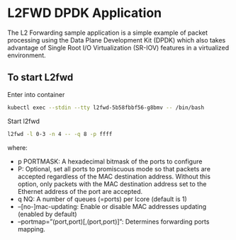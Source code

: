 # L2FWD DPDK Application

The L2 Forwarding sample application is a simple example of packet processing using the Data Plane Development Kit (DPDK) which also takes advantage of Single Root I/O Virtualization (SR-IOV) features in a virtualized environment.

## To start L2fwd

Enter into container
```bash
kubectl exec --stdin --tty l2fwd-5b58fbbf56-g8bmv -- /bin/bash
```

Start l2fwd
```bash
l2fwd -l 0-3 -n 4 -- -q 8 -p ffff
```
where:
* p PORTMASK: A hexadecimal bitmask of the ports to configure
* P: Optional, set all ports to promiscuous mode so that packets are accepted regardless of the MAC destination address. Without this option, only packets with the MAC destination address set to the Ethernet address of the port are accepted.
* q NQ: A number of queues (=ports) per lcore (default is 1)
* –[no-]mac-updating: Enable or disable MAC addresses updating (enabled by default)
* –portmap=”(port,port)[,(port,port)]”: Determines forwarding ports mapping.

